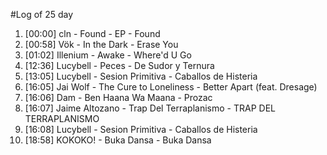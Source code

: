 #Log of 25 day

1. [00:00] cln - Found - EP - Found
1. [00:58] Vök - In the Dark - Erase You
1. [01:02] Illenium - Awake - Where'd U Go
1. [12:36] Lucybell - Peces - De Sudor y Ternura
1. [13:05] Lucybell - Sesion Primitiva - Caballos de Histeria
1. [16:05] Jai Wolf - The Cure to Loneliness - Better Apart (feat. Dresage)
1. [16:06] Dam - Ben Haana Wa Maana - Prozac
1. [16:07] Jaime Altozano - Trap Del Terraplanismo - TRAP DEL TERRAPLANISMO
1. [16:08] Lucybell - Sesion Primitiva - Caballos de Histeria
1. [18:58] KOKOKO! - Buka Dansa - Buka Dansa
